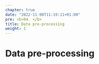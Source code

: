 ```yaml
---
chapter: true
date: "2022-11-08T11:19:11+01:00"
pre: <b>04. </b>
title: Data pre-processing
weight: 1
---
```


# Data pre-processing
